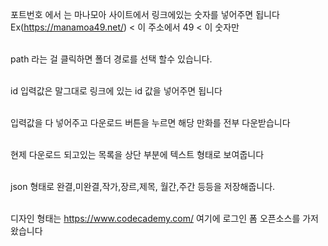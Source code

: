 포트번호 에서 는 마나모아 사이트에서 링크에있는 숫자를 넣어주면 됩니다
<br>Ex(https://manamoa49.net/) < 이 주소에서 49 < 이 숫자만 

<br> path 라는 걸 클릭하면 폴더 경로를 선택 할수 있습니다.

<br> id 입력값은 말그대로 링크에 있는 id 값을 넣어주면 됩니다

<br> 입력값을 다 넣어주고 다운로드 버튼을 누르면 해당 만화를 전부 다운받습니다

<br> 현제 다운로드 되고있는 목록을 상단 부분에 텍스트 형태로 보여줍니다


<br> json 형태로 완결,미완결,작가,장르,제목, 월간,주간 등등을 저장해줍니다.


<br> 디자인 형태는 https://www.codecademy.com/ 여기에 로그인 폼 오픈소스를 가저왔습니다






